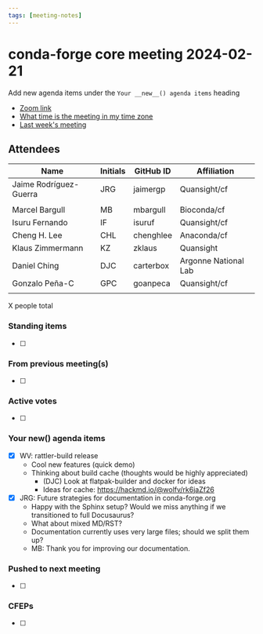 ```yaml
---
tags: [meeting-notes]
---
```

# conda-forge core meeting 2024-02-21

Add new agenda items under the `Your __new__() agenda items` heading

- [Zoom link](https://zoom.us/j/9138593505?pwd=SWh3dE1IK05LV01Qa0FJZ1ZpMzJLZz09)
- [What time is the meeting in my time zone](https://dateful.com/convert/utc?t=5pm)
- [Last week's meeting](https://hackmd.io/#REPLACE_ME#)

## Attendees

| Name                    | Initials | GitHub ID        | Affiliation                 |
| ----------------------- | -------- | ---------------  | --------------------------- |
| Jaime Rodríguez-Guerra  | JRG      | jaimergp         | Quansight/cf                |
|                         |          |                  |                             |
| Marcel Bargull          | MB       | mbargull         | Bioconda/cf                 |
| Isuru Fernando          | IF       | isuruf           | Quansight/cf                |
| Cheng H. Lee            | CHL      | chenghlee        | Anaconda/cf                 |
| Klaus Zimmermann        | KZ       | zklaus           | Quansight                   |
| Daniel Ching            | DJC      | carterbox        | Argonne National Lab        |
| Gonzalo Peña-C          | GPC      | goanpeca         | Quansight/cf                |
|                         |          |                  |                             |

X people total

### Standing items

- [ ]

### From previous meeting(s)

- [ ]

### Active votes

- [ ]

### Your __new__() agenda items

- [x] WV: rattler-build release
    - Cool new features (quick demo)
    - Thinking about build cache (thoughts would be highly appreciated)
        - (DJC) Look at flatpak-builder and docker for ideas
        - Ideas for cache: https://hackmd.io/@wolfv/rk6jaZf26
- [x] JRG: Future strategies for documentation in conda-forge.org
  - Happy with the Sphinx setup? Would we miss anything if we transitioned to full Docusaurus?
  - What about mixed MD/RST?
  - Documentation currently uses very large files; should we split them up?
  - MB: Thank you for improving our documentation.


### Pushed to next meeting

- [ ]

### CFEPs

- [ ]
